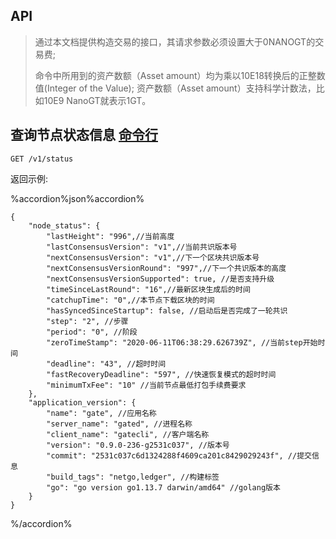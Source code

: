 ## API

> 通过本文档提供构造交易的接口，其请求参数必须设置大于0NANOGT的交易费;
> 
> 命令中所用到的资产数额（Asset amount）均为乘以10E18转换后的正整数值(Integer of the Value);
> 资产数额（Asset amount）支持科学计数法，比如10E9 NanoGT就表示1GT。


## 查询节点状态信息 [命令行](../cli/README.md#状态-api)

```
GET /v1/status  
```

返回示例:

%accordion%json%accordion%

```
{
    "node_status": {
        "lastHeight": "996",//当前高度
        "lastConsensusVersion": "v1",//当前共识版本号
        "nextConsensusVersion": "v1",//下一个区块共识版本号
        "nextConsensusVersionRound": "997",//下一个共识版本的高度
        "nextConsensusVersionSupported": true, //是否支持升级
        "timeSinceLastRound": "16",//最新区块生成后的时间
        "catchupTime": "0",//本节点下载区块的时间
        "hasSyncedSinceStartup": false, //启动后是否完成了一轮共识
        "step": "2", //步骤
        "period": "0", //阶段
        "zeroTimeStamp": "2020-06-11T06:38:29.626739Z", //当前step开始时间
        "deadline": "43", //超时时间
        "fastRecoveryDeadline": "597", //快速恢复模式的超时时间
        "minimumTxFee": "10" //当前节点最低打包手续费要求
    },
    "application_version": {
        "name": "gate", //应用名称
        "server_name": "gated", //进程名称
        "client_name": "gatecli", //客户端名称
        "version": "0.9.0-236-g2531c037", //版本号
        "commit": "2531c037c6d1324288f4609ca201c8429029243f", //提交信息
        "build_tags": "netgo,ledger", //构建标签
        "go": "go version go1.13.7 darwin/amd64" //golang版本
    }
}
```
%/accordion%




